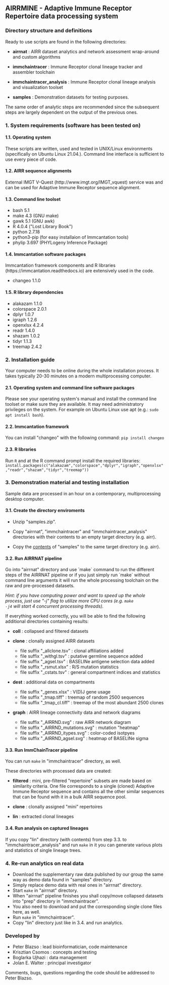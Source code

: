 <h2>AIRRMINE - Adaptive Immune Receptor Repertoire data processing system</h2>

<h3>Directory structure and definitions</h3>

Ready to use scripts are found in the following directories:

* <b>airrnat</b> :
  AIRR dataset analytics and network assessment wrap-around and custom
  algorithms

* <b>immchaintracer</b> :
  Immune Receptor clonal lineage tracker and assembler toolchain

* <b>immchaintracer_analysis</b> :
  Immune Receptor clonal lineage analysis and visualization toolset

* <b>samples</b> :
  Demonstration datasets for testing purposes.

The same order of analytic steps are recommended since the subsequent
steps are largely dependent on the output of the previous ones.


<h3>1. System requirements (software has been tested on)</h3>

<h4>1.1. Operating system</h4>
These scripts are written, used and tested in UNIX/Linux environments
(specifically on Ubuntu Linux 21.04.). Command line interface is
sufficient to use every piece of code.

<h4>1.2. AIRR sequence alignments</h4>
External IMGT V-Quest (http://www.imgt.org/IMGT_vquest) service was and
can be used for Adaptive Immune Receptor sequence alignment.

<h4>1.3. Command line toolset</h4>

* bash    5.1
* make    4.3 (GNU make)
* gawk    5.1 (GNU awk)
* R       4.0.4  ("Lost Library Book")
* python  2.7.18
* python3-pip   (for easy installaion of Immcantation tools)
* phylip  3.697 (PHYLogeny Inference Package)

<h4>1.4. Immcantation software packages</h4>
Immcantation framework components and R libraries (https://immcantation.readthedocs.io)
are extensively used in the code.

* changeo      1.1.0

<h4>1.5. R library dependencies</h4>

* alakazam     1.1.0
* colorspace   2.0.1
* dplyr        1.0.7
* igraph       1.2.6
* openxlsx     4.2.4
* readr        1.4.0
* shazam       1.0.2
* tidyr        1.1.3
* treemap      2.4.2

<h3>2. Installation guide</h3>

Your computer needs to be online during the whole installation process.
It takes typically 20-30 minutes on a modern multiprocessing computer.

<h4>2.1. Operating system and command line software packages</h4>
Please see your operating system's manual and install the command line
toolset or make sure they are available. It may need administratory 
privileges on the system. 
For example on Ubuntu Linux use apt (e.g.: <code>sudo apt install bash</code>).

<h4>2.2. Immcantation framework</h4>
You can install "changeo" with the following command:
<code>pip install changeo</code>

<h4>2.3. R libraries</h4>
Run <code>R</code> and at the R command prompt install the required libraries:
<code>install.packages(c("alakazam","colorspace","dplyr","igraph","openxlsx","readr","shazam","tidyr","treemap"))</code>

<h3>3. Demonstration material and testing installation</h3>
Sample data are processed in an hour on a contemporary, multiprocessing desktop
computer. 

<h4>3.1. Create the directory enviroments</h4>

* Unzip "samples.zip".

* Copy "airrnat", "immchaintracer" and "immchaintracer_analysis" directories
with their contents to an empty target directory (e.g. airr).

* Copy the <u>contents</u> of "samples" to the same target directory (e.g. airr).

<h4>3.2. Run AIRRNAT pipeline</h4>
Go into "airrnat" directory and use `make` command to run the different steps of
the AIRRNAT pipeline or if you just simply run `make` without command line arguments
it will run the whole processing toolchain on the raw and pre-processed datasets.

<i>Hint: if you have computing power and want to speed up the whole process, just
use "-j" flag to utilize more CPU cores (e.g. <code>make -j4</code> will start 4 concurrent
processing threads).</i>

If everything worked correctly, you will be able to find the following
additional directories containing results:

* <b>coll</b> : collapsed and filtered datasets 

* <b>clone</b> : clonally assigned AIRR datasets
  - file suffix "_allclone.tsv" : clonal affiliations added
  - file suffix "_withgl.tsv"   : putative germline sequence added
  - file suffix "_agsel.tsv"    : BASELINe antigene selection data added
  - file suffix "_rsmut.xlsx"   : R/S mutation statistics
  - file suffix "_cstats.tsv"   : general compartment indices and statistics

* <b>dest</b> : additional data on compartments
  - file suffix "_genes.xlsx"   : V(D)J gene usage
  - file suffix "_tmap.tiff"    : treemap of random 2500 sequences
  - file suffix "_tmap_cl.tiff" : treemap of the most abundant 2500 clones

* <b>graph</b> : AIRR lineage connectivity data and network diagrams
  - file suffix "_AIRRND.svg"   : raw AIRR network diagram
  - file suffix "_AIRRND_mutations.svg" : mutation "heatmap"
  - file suffix "_AIRRND_itypes.svg" : color-coded isotpyes
  - file suffix "_AIRRND_agsel.svg"  : heatmap of BASELINe sigma

<h4>3.3. Run ImmChainTracer pipeline</h4>
You can run <code>make</code> in "immchaintracer" directory, as well.

These directories with processed data are created:

* <b>filtered</b> : mini, pre-filtered "repertoire" subsets are made based on
  similarity criteria. One file corresponds to a single (cloned) Adaptive
  Immune Receptor sequence and contains all the other similar sequences that
  can be found with it in a bulk AIRR sequence pool.

* <b>clone</b> : clonally assigned "mini" repertoires

* <b>lin</b> : extracted clonal lineages

<h4>3.4. Run analysis on captured lineages</h4>

If you copy "lin" directory (with contents) from step 3.3. to 
"immchaintracer_analysis" and run <code>make</code> in it you can generate
various plots and statistics of single lineage trees.

<h3>4. Re-run analytics on real data</h3>

* Download the supplementary raw data published by our group the same way as
demo data found in "samples" directory.
* Simply replace demo data with real ones in "airrnat" directory.
* Start <code>make</code> in "airrnat" directory. 
* When "airrnat" pipeline finishes you shall copy/move collapsed datasets
into "prep" directory in "immchaintracer".
* You also need to download and put the corresponding single clone files
here, as well.
* Run <code>make</code> in "immchaintracer".
* Copy "lin" directory just like in 3.4. and run analytics.

<h3>Developed by</h3>

 * Peter Blazso : lead bioinformatician, code maintenance
 * Krisztian Csomos : concepts and testing
 * Boglarka Ujhazi : data management
 * Jolan E. Walter : principal investigator

Comments, bugs, questions regarding the code should be addressed to
Peter Blazso.
